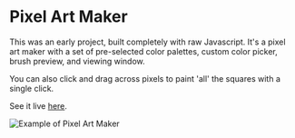 # Pixel Art Maker

This was an early project, built completely with raw Javascript. It's a pixel art maker with a set of pre-selected color palettes, custom color picker, brush preview, and viewing window.

You can also click and drag across pixels to paint 'all' the squares with a single click.

See it live [here](http://lrisberg-pixel-art-maker.surge.sh/).

![Example of Pixel Art Maker](pixel-art-maker-alt.png)
